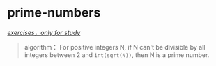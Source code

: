 # prime-numbers
<u>_exercises，only for study_</u>

>algorithm：
>For positive integers N, if N can't be divisible by all integers between 2 and `int(sqrt(N))`, then N is a prime number.
